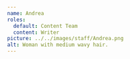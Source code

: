 ```yaml
---
name: Andrea
roles:
  default: Content Team
  content: Writer
picture: ../../images/staff/Andrea.png
alt: Woman with medium wavy hair.
---
```

